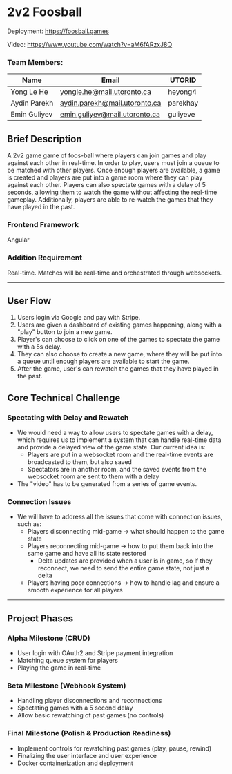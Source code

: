 # 2v2 Foosball

Deployment: <https://foosball.games>

Video: <https://www.youtube.com/watch?v=aM6fARzxJ8Q>

### Team Members:

| Name         | Email                         | UTORID   |
| ------------ | ----------------------------- | -------- |
| Yong Le He   | yongle.he@mail.utoronto.ca    | heyong4  |
| Aydin Parekh | aydin.parekh@mail.utoronto.ca | parekhay |
| Emin Guliyev | emin.guliyev@mail.utoronto.ca | guliyeve |

## Brief Description

A 2v2 game game of foos-ball where players can join games and play against each other in real-time. In order to play, users must join a queue to be matched with other players. Once enough players are available, a game is created and players are put into a game room where they can play against each other. Players can also spectate games with a delay of 5 seconds, allowing them to watch the game without affecting the real-time gameplay. Additionally, players are able to re-watch the games that they have played in the past.

### Frontend Framework

Angular

### Addition Requirement

Real-time. Matches will be real-time and orchestrated through websockets.

---

## User Flow

1. Users login via Google and pay with Stripe.
2. Users are given a dashboard of existing games happening, along with a "play" button to join a new game.
3. Player's can choose to click on one of the games to spectate the game with a 5s delay.
4. They can also choose to create a new game, where they will be put into a queue until enough players are available to start the game.
5. After the game, user's can rewatch the games that they have played in the past.

## Core Technical Challenge

### Spectating with Delay and Rewatch

- We would need a way to allow users to spectate games with a delay, which requires us to implement a system that can handle real-time data and provide a delayed view of the game state. Our current idea is:
  - Players are put in a websocket room and the real-time events are broadcasted to them, but also saved
  - Spectators are in another room, and the saved events from the websocket room are sent to them with a delay
- The "video" has to be generated from a series of game events.

### Connection Issues

- We will have to address all the issues that come with connection issues, such as:
  - Players disconnecting mid-game -> what should happen to the game state
  - Players reconnecting mid-game -> how to put them back into the same game and have all its state restored
    - Delta updates are provided when a user is in game, so if they reconnect, we need to send the entire game state, not just a delta
  - Players having poor connections -> how to handle lag and ensure a smooth experience for all players

---

## Project Phases

### Alpha Milestone (CRUD)

- User login with OAuth2 and Stripe payment integration
- Matching queue system for players
- Playing the game in real-time

### Beta Milestone (Webhook System)

- Handling player disconnections and reconnections
- Spectating games with a 5 second delay
- Allow basic rewatching of past games (no controls)

### Final Milestone (Polish & Production Readiness)

- Implement controls for rewatching past games (play, pause, rewind)
- Finalizing the user interface and user experience
- Docker containerization and deployment
